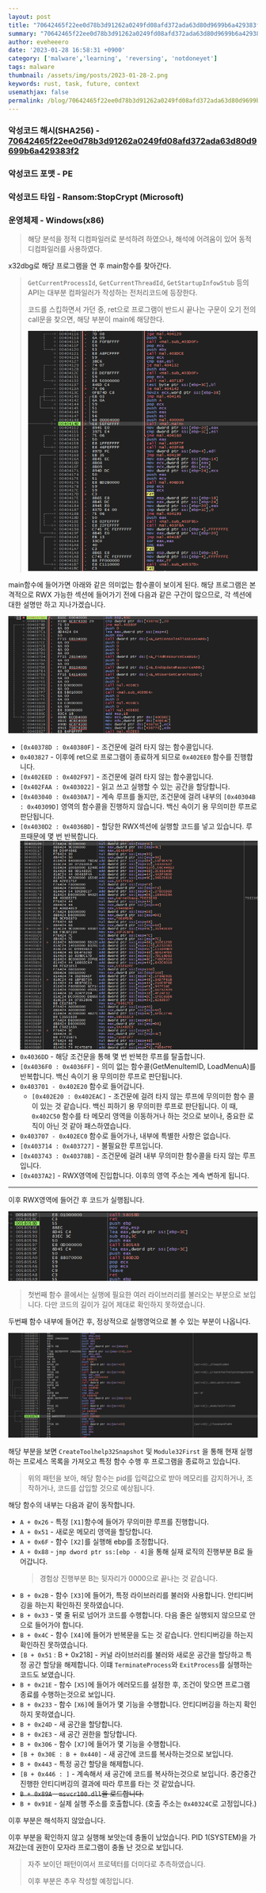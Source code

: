 ```yaml
---
layout: post
title: "70642465f22ee0d78b3d91262a0249fd08afd372ada63d80d9699b6a429383f2"
summary: "70642465f22ee0d78b3d91262a0249fd08afd372ada63d80d9699b6a429383f2"
author: eveheeero
date: '2023-01-28 16:58:31 +0900'
category: ['malware','learning', 'reversing', 'notdoneyet']
tags: malware
thumbnail: /assets/img/posts/2023-01-28-2.png
keywords: rust, task, future, context
usemathjax: false
permalink: /blog/70642465f22ee0d78b3d91262a0249fd08afd372ada63d80d9699b6a429383f2/
---
```



### 악성코드 해시(SHA256) - [70642465f22ee0d78b3d91262a0249fd08afd372ada63d80d9699b6a429383f2](https://www.virustotal.com/gui/file/70642465f22ee0d78b3d91262a0249fd08afd372ada63d80d9699b6a429383f2/detection)

### 악성코드 포맷 - PE

### 악성코드 타입 - Ransom:StopCrypt (Microsoft)

### 운영체제 - Windows(x86)

> 해당 분석을 정적 디컴파일러로 분석하려 하였으나, 해석에 어려움이 있어 동적 디컴파일러를 사용하였다.

x32dbg로 해당 프로그램을 연 후 main함수를 찾아간다.

> `GetCurrentProcessId`, `GetCurrentThreadId`, `GetStartupInfowStub` 등의 API는 대부분 컴파일러가 작성하는 전처리코드에 등장한다.
>
> 코드를 스킵하면서 가던 중, ret으로 프로그램이 반드시 끝나는 구문이 오기 전의 call문을 찾으면, 해당 부분이 main에 해당한다.
>
> ![main을 찾아가는 이미지](/assets/img/posts/2023-01-28-0.png "ret문 전의, jmp가 없는 곳의 call문이 main일 확률이 높습니다.")

main함수에 들어가면 아래와 같은 의미없는 함수콜이 보이게 된다. 해당 프로그램은 본격적으로 RWX 가능한 섹션에 들어가기 전에 다음과 같은 구간이 많으므로, 각 섹션에 대한 설명만 하고 지나가겠습니다.

![main 내부 불필요한 함수콜](/assets/img/posts/2023-01-28-1.png "이상한 인자를 주며 함수를 호출하고 있습니다. 프로그램 내부에는 비슷한 내용이 많이 존재합니다.")

- `[0x40378D : 0x40380F]` - 조건문에 걸려 타지 않는 함수콜입니다.
- `0x403827` - 이후에 ret으로 프로그램이 종료하게 되므로 `0x402EE0` 함수를 진행합니다.
- `[0x402EED : 0x402F97]` - 조건문에 걸려 타지 않는 함수콜입니다.
- `[0x402FAA : 0x403022]` - 읽고 쓰고 실행할 수 있는 공간을 할당합니다.
- `[0x403040 : 0x4030A7]` - 계속 루프를 돌지만, 조건문에 걸려 내부의 `[0x40304B : 0x40309D]` 영역의 함수콜을 진행하지 않습니다. 백신 속이기 용 무의미한 루프로 판단됩니다.
- `[0x4030D2 : 0x4036BD]` - 할당한 RWX섹션에 실행할 코드를 넣고 있습니다. 루프때문에 몇 번 반복합니다.
  ![RWX섹션에 코드를 넣고있다 판단되는 이미지](/assets/img/posts/2023-01-28-2.png "정적 디버깅을 방지하기 위해 코드를 내부에 포팅하여 넣어주고 있습니다. 해당 기능을 보아 프로텍터가 걸린 것으로 보입니다. (더미다로 추정됩니다.)")
- `0x4036DD` - 해당 조건문을 통해 몇 번 반복한 루프를 탈출합니다.
- `[0x4036F0 : 0x4036FF]` - 의미 없는 함수콜(GetMenuItemID, LoadMenuA)를 반복합니다. 백신 속이기 용 무의미한 루프로 판단됩니다.
- `0x403701 - 0x402E20` 함수로 들어갑니다.
  - `[0x402E20 : 0x402EAC]` - 조건문에 걸려 타지 않는 루프에 무의미한 함수 콜이 있는 것 같습니다. 백신 피하기 용 무의미한 루프로 판단됩니다.
    이 때, `0x402C50` 함수를 타 메모리 영역을 이동하거나 하는 것으로 보이나, 중요한 로직이 아닌 것 같아 패스하였습니다.
- `0x403707 - 0x402EC0` 함수로 들어가나, 내부에 특별한 사항은 없습니다.
- `[0x403714 : 0x403727]` - 불필요한 루프입니다.
- `[0x403743 : 0x40378B]` - 조건문에 걸려 내부 무의미한 함수콜을 타지 않는 루프입니다.
- `[0x4037A2]` - RWX영역에 진입합니다. 이후의 영역 주소는 계속 변하게 됩니다.

----

이후 RWX영역에 들어간 후 코드가 실행됩니다.

![RWX 영역 내부 이미지](/assets/img/posts/2023-01-28-3.png "RWX 영역 내부는 함수 두개를 호출한 후 끝나고 있습니다.")

> 첫번째 함수 콜에서는 실행에 필요한 여러 라이브러리를 불러오는 부분으로 보입니다. 다만 코드의 길이가 길어 제대로 확인하지 못하였습니다.

두번째 함수 내부에 들어간 후, 정상적으로 실행영억으로 볼 수 있는 부분이 나옵니다.

![RWX 영역 내부 두번째 함수 내부 코드](/assets/img/posts/2023-01-28-4.png "CreateToolhelp32Snapshot 및 Module32First 로 현재 실행하는 프로세스를 가져오고 특정 함수 수행 후 종료하고 있습니다.")

해당 부분을 보면 `CreateToolhelp32Snapshot` 및 `Module32First` 을 통해 현재 실행하는 프로세스 목록을 가져오고 특정 함수 수행 후 프로그램을 종료하고 있습니다.

> 위의 패턴을 보아, 해당 함수는 pid를 입력값으로 받아 메모리를 감지하거나, 조작하거나, 코드를 삽입할 것으로 예상됩니다.

해당 함수의 내부는 다음과 같이 동작합니다.

- `A + 0x26` - 특정 `[X1]`함수에 들어가 무의미한 루프를 진행합니다.
- `A + 0x51` - 새로운 메모리 영역을 할당합니다.
- `A + 0x6F` - 함수 `[X2]`를 실행해 ebp를 조정합니다.
- `A + 0x88` - `jmp dword ptr ss:[ebp - 4]`을 통해 실재 로직의 진행부분 B로 들어갑니다.
  > 경험상 진행부분 B는 뒷자리가 0000으로 끝나는 것 같습니다.
- `B + 0x2B` - 함수 `[X3]`에 들어가, 특정 라이브러리를 불러와 사용합니다. 안티디버깅을 하는지 확인하진 못하였습니다.
- `B + 0x33` - 몇 줄 뒤로 넘어가 코드를 수행합니다. 다음 줄은 실행되지 않으므로 안으로 들어가야 합니다.
- `B + 0x4C` - 함수 `[X4]`에 들어가 반복문을 도는 것 같습니다. 안티디버깅을 하는지 확인하진 못하였습니다.
- `[B + 0x51` : B + 0x218] - 커널 라이브러리를 불러와 새로운 공간을 할당하고 특정 공간 할당을 해제합니다. 이떄 `TerminateProcess`와 `ExitProcess`를 실행하는 코드도 보였습니다.
- `B + 0x21E` - 함수 `[X5]`에 들어가 에러모드를 설정한 후, 조건이 맞으면 프로그램 종료를 수행하는것으로 보입니다.
- `B + 0x233` - 함수 `[X6]`에 들어가 몇 기능을 수행합니다. 안티디버깅을 하는지 확인하지 못하였습니다.
- `B + 0x24D` - 새 공간을 할당합니다.
- `B + 0x2E3` - 새 공간 권한을 할당합니다.
- `B + 0x306` - 함수 `[X7]`에 들어가 몇 기능을 수행합니다.
- `[B + 0x30E : B + 0x440]` - 새 공간에 코드를 복사하는것으로 보입니다.
- `B + 0x443` - 특정 공간 할당을 해제합니다.
- `[B + 0x446 : ]` - 계속해서 새 공간에 코드를 복사하는것으로 보입니다. 중간중간 진행한 안티디버깅의 결과에 따라 루프를 타는 것 같았습니다.
- ~~`B + 0x89A` - `msvcr100.dll`을 로드합니다.~~
- `B + 0x91E` - 실제 실행 주소를 호출합니다. (호출 주소는 `0x40324C`로 고정입니다.)

이후 부분은 해석하지 않았습니다.

이후 부분을 확인하지 않고 실행해 보앗는데 충돌이 났었습니다. PID 1(SYSTEM)을 가져갔는데 권한이 모자라 프로그램이 충돌 난 것으로 보입니다.

> 자주 보이던 패턴이여서 프로텍터를 더미다로 추측하였습니다.
>
> 이후 부분은 추우 작성할 예정입니다.
